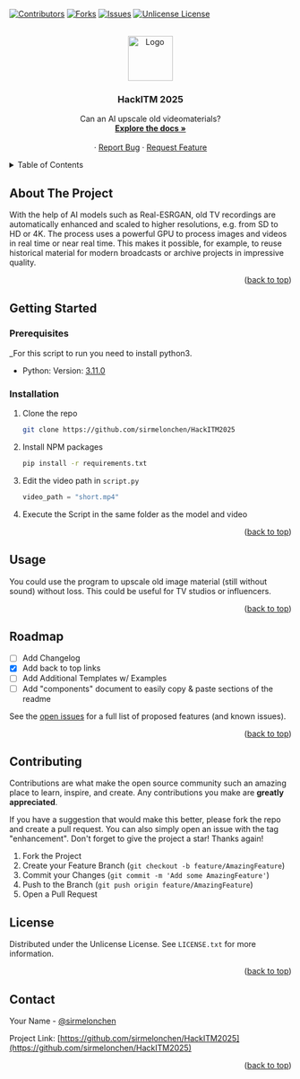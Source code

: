 <!-- Improved compatibility of back to top link: See: https://github.com/sirmelonchen/HackITM2025/pull/73 -->
<a id="readme-top"></a>
<!--
*** Thanks for checking out the Best-README-Template. If you have a suggestion
*** that would make this better, please fork the repo and create a pull request
*** or simply open an issue with the tag "enhancement".
*** Don't forget to give the project a star!
*** Thanks again! Now go create something AMAZING! :D
-->

<!-- PROJECT SHIELDS -->
<!--
*** I'm using markdown "reference style" links for readability.
*** Reference links are enclosed in brackets [ ] instead of parentheses ( ).
*** See the bottom of this document for the declaration of the reference variables
*** for contributors-url, forks-url, etc. This is an optional, concise syntax you may use.
*** https://www.markdownguide.org/basic-syntax/#reference-style-links
-->
[![Contributors][contributors-shield]][contributors-url]
[![Forks][forks-shield]][forks-url]
[![Issues][issues-shield]][issues-url]
[![Unlicense License][license-shield]][license-url]

<!-- PROJECT LOGO -->
<br />
<div align="center">
  <a href="https://github.com/sirmelonchen/HackITM2025">
    <img src="images/logo.png" alt="Logo" width="80" height="80">
  </a>

  <h3 align="center">HackITM 2025</h3>

  <p align="center">
    Can an AI upscale old videomaterials?
    <br />
    <a href="https://github.com/sirmelonchen/HackITM2025/"><strong>Explore the docs »</strong></a>
    <br />
    <br />
    &middot;
    <a href="https://github.com/sirmelonchen/HackITM2025/issues/new?labels=bug&template=bug-report---.md">Report Bug</a>
    &middot;
    <a href="https://github.com/sirmelonchen/HackITM2025/issues/new?labels=enhancement&template=feature-request---.md">Request Feature</a>
  </p>
</div>

<!-- TABLE OF CONTENTS -->
<details>
  <summary>Table of Contents</summary>
  <ol>
    <li>
      <a href="#about-the-project">About The Project</a>
      <ul>
        <li><a href="#built-with">Built With</a></li>
      </ul>
    </li>
    <li>
      <a href="#getting-started">Getting Started</a>
      <ul>
        <li><a href="#prerequisites">Prerequisites</a></li>
        <li><a href="#installation">Installation</a></li>
      </ul>
    </li>
    <li><a href="#usage">Usage</a></li>
    <li><a href="#roadmap">Roadmap</a></li>
    <li><a href="#contributing">Contributing</a></li>
    <li><a href="#license">License</a></li>
    <li><a href="#contact">Contact</a></li>
    <li><a href="#acknowledgments">Acknowledgments</a></li>
  </ol>
</details>

<!-- ABOUT THE PROJECT -->
## About The Project

With the help of AI models such as Real-ESRGAN, old TV recordings are automatically enhanced and scaled to higher resolutions, e.g. from SD to HD or 4K. The process uses a powerful GPU to process images and videos in real time or near real time. This makes it possible, for example, to reuse historical material for modern broadcasts or archive projects in impressive quality.

<p align="right">(<a href="#readme-top">back to top</a>)</p>

<!-- GETTING STARTED -->
## Getting Started

### Prerequisites

_For this script to run you need to install python3.

* Python:
    Version: [3.11.0](https://www.python.org/downloads/release/python-3110/)

### Installation

1. Clone the repo

   ```sh
   git clone https://github.com/sirmelonchen/HackITM2025
   ```

2. Install NPM packages

   ```sh
   pip install -r requirements.txt
   ```

3. Edit the video path in `script.py`

   ```py
   video_path = "short.mp4"
   ```

4. Execute the Script in the same folder as the model and video

<p align="right">(<a href="#readme-top">back to top</a>)</p>

<!-- USAGE EXAMPLES -->
## Usage

You could use the program to upscale old image material (still without sound) without loss. This could be useful for TV studios or influencers.


<p align="right">(<a href="#readme-top">back to top</a>)</p>

<!-- ROADMAP -->
## Roadmap

* [ ] Add Changelog
* [x] Add back to top links
* [ ] Add Additional Templates w/ Examples
* [ ] Add "components" document to easily copy & paste sections of the readme

See the [open issues](https://github.com/sirmelonchen/HackITM2025/issues) for a full list of proposed features (and known issues).

<p align="right">(<a href="#readme-top">back to top</a>)</p>

<!-- CONTRIBUTING -->
## Contributing

Contributions are what make the open source community such an amazing place to learn, inspire, and create. Any contributions you make are **greatly appreciated**.

If you have a suggestion that would make this better, please fork the repo and create a pull request. You can also simply open an issue with the tag "enhancement".
Don't forget to give the project a star! Thanks again!

1. Fork the Project
2. Create your Feature Branch (`git checkout -b feature/AmazingFeature`)
3. Commit your Changes (`git commit -m 'Add some AmazingFeature'`)
4. Push to the Branch (`git push origin feature/AmazingFeature`)
5. Open a Pull Request


<!-- LICENSE -->
## License

Distributed under the Unlicense License. See `LICENSE.txt` for more information.

<p align="right">(<a href="#readme-top">back to top</a>)</p>

<!-- CONTACT -->
## Contact

Your Name - [@sirmelonchen](https://github.com/sirmelonchen)

Project Link: [https://github.com/sirmelonchen/HackITM2025](https://github.com/sirmelonchen/HackITM2025)

<p align="right">(<a href="#readme-top">back to top</a>)</p>


<!-- MARKDOWN LINKS & IMAGES -->
<!-- https://www.markdownguide.org/basic-syntax/#reference-style-links -->
[contributors-shield]: https://img.shields.io/github/contributors/sirmelonchen/HackITM2025.svg?style=for-the-badge
[contributors-url]: https://github.com/sirmelonchen/HackITM2025/graphs/contributors
[forks-shield]: https://img.shields.io/github/forks/sirmelonchen/HackITM2025.svg?style=for-the-badge
[forks-url]: https://github.com/sirmelonchen/HackITM2025/network/members
[stars-shield]: https://img.shields.io/github/stars/sirmelonchen/HackITM2025.svg?style=for-the-badge
[stars-url]: https://github.com/sirmelonchen/HackITM2025/stargazers
[issues-shield]: https://img.shields.io/github/issues/sirmelonchen/HackITM2025.svg?style=for-the-badge
[issues-url]: https://github.com/sirmelonchen/HackITM2025/issues
[license-shield]: https://img.shields.io/github/license/sirmelonchen/HackITM2025.svg?style=for-the-badge
[license-url]: https://github.com/sirmelonchen/HackITM2025/blob/master/LICENSE.txt
[linkedin-shield]: https://img.shields.io/badge/-LinkedIn-black.svg?style=for-the-badge&logo=linkedin&colorB=555
[linkedin-url]: https://linkedin.com/in/othneildrew
[product-screenshot]: images/screenshot.png
[Next.js]: https://img.shields.io/badge/next.js-000000?style=for-the-badge&logo=nextdotjs&logoColor=white
[Next-url]: https://nextjs.org/
[React.js]: https://img.shields.io/badge/React-20232A?style=for-the-badge&logo=react&logoColor=61DAFB
[React-url]: https://reactjs.org/
[Vue.js]: https://img.shields.io/badge/Vue.js-35495E?style=for-the-badge&logo=vuedotjs&logoColor=4FC08D
[Vue-url]: https://vuejs.org/
[Angular.io]: https://img.shields.io/badge/Angular-DD0031?style=for-the-badge&logo=angular&logoColor=white
[Angular-url]: https://angular.io/
[Svelte.dev]: https://img.shields.io/badge/Svelte-4A4A55?style=for-the-badge&logo=svelte&logoColor=FF3E00
[Svelte-url]: https://svelte.dev/
[Laravel.com]: https://img.shields.io/badge/Laravel-FF2D20?style=for-the-badge&logo=laravel&logoColor=white
[Laravel-url]: https://laravel.com
[Bootstrap.com]: https://img.shields.io/badge/Bootstrap-563D7C?style=for-the-badge&logo=bootstrap&logoColor=white
[Bootstrap-url]: https://getbootstrap.com
[JQuery.com]: https://img.shields.io/badge/jQuery-0769AD?style=for-the-badge&logo=jquery&logoColor=white
[JQuery-url]: https://jquery.com
